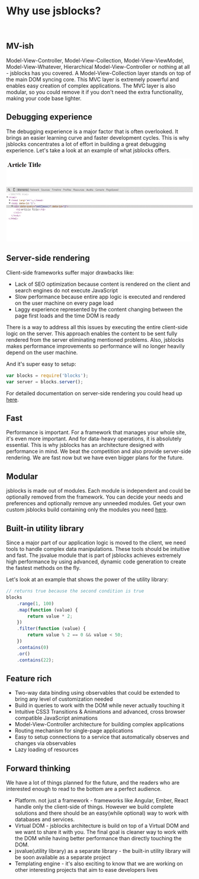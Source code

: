 # Why use jsblocks?

<br />

## MV-ish

Model-View-Controller, Model-View-Collection, Model-View-ViewModel, Model-View-Whatever, Hierarchical Model-View-Controller or nothing at all - jsblocks has you covered.
A Model-View-Collection layer stands on top of the main DOM syncing core. This MVC layer is extremely powerful and enables easy creation of complex applications.
The MVC layer is also modular, so you could remove it if you don't need the extra functionality, making your code base lighter.

## Debugging experience

The debugging experience is a major factor that is often overlooked.
It brings an easier learning curve and faster development cycles.
This is why jsblocks concentrates a lot of effort in building a great debugging experience.
Let's take a look at an example of what jsblocks offers.

![debugging experience](/img/debugging.gif)

## Server-side rendering

Client-side frameworks suffer major drawbacks like:
 * Lack of SEO optimization because content is rendered on the client and search engines do not execute JavaScript
 * Slow performance because entire app logic is executed and rendered on the user machine on every page load
 * Laggy experience represented by the content changing between the page first loads and the time DOM is ready

There is a way to address all this issues by executing the entire client-side logic on the server.
This approach enables the content to be sent fully rendered from the server eliminating mentioned problems.
Also, jsblocks makes performance improvements so performance will no longer heavily depend on the user machine.

And it's super easy to setup:

```javascript
var blocks = require('blocks');
var server = blocks.server();
```

For detailed documentation on server-side rendering you could head up [here](../introduction/server-side-rendering.md).

## Fast

Performance is important. For a framework that manages your whole site, it's even more important.
And for data-heavy operations, it is absolutely essential. This is why jsblocks has an architecture designed with
performance in mind. We beat the competition and also provide server-side rendering.
We are fast now but we have even bigger plans for the future.

## Modular

jsblocks is made out of modules. Each module is independent and could be optionally removed from the framework.
You can decide your needs and preferences and optionally remove any unneeded modules.
Get your own custom jsblocks build containing only the modules you need [here](http://jsblocks.com/download#custom-build).

## Built-in utility library

Since a major part of our application logic is moved to the client, we need tools to handle complex data manipulations.
These tools should be intuitive and fast. The jsvalue module that is part of jsblocks achieves extremely high
performance by using advanced, dynamic code generation to create the fastest methods on the fly.

Let's look at an example that shows the power of the utility library:

```javascript
// returns true because the second condition is true
blocks
    .range(1, 100)
    .map(function (value) {
        return value * 2;
    })
    .filter(function (value) {
        return value % 2 == 0 && value < 50;
    })
    .contains(0)
    .or()
    .contains(22);
```

## Feature rich

 * Two-way data binding using observables that could be extended to bring any level of customization needed
 * Build in queries to work with the DOM while never actually touching it
 * Intuitive CSS3 Transitions & Animations and advanced, cross browser compatible JavaScript animations
 * Model-View-Controller architecture for building complex applications
 * Routing mechanism for single-page applications
 * Easy to setup connections to a service that automatically observes and changes via observables
 * Lazy loading of resources

## Forward thinking

We have a lot of things planned for the future, and the readers who are interested enough to read to the bottom
are a perfect audience.
 * Platform. not just a framework - frameworks like Angular, Ember, React handle only the client-side of things.
 However we build complete solutions and there should be an easy(while optional) way to work with databases and services.
 * Virtual DOM - jsblocks architecture is build on top of a Virtual DOM and we want to share it with you.
 The final goal is cleaner way to work with the DOM while having better performance than directly touching the DOM.
 * jsvalue(utility library) as a separate library - the built-in utility library will be soon available as a separate project
 * Templating engine - it's also exciting to know that we are working on other interesting projects that aim to ease
 developers lives